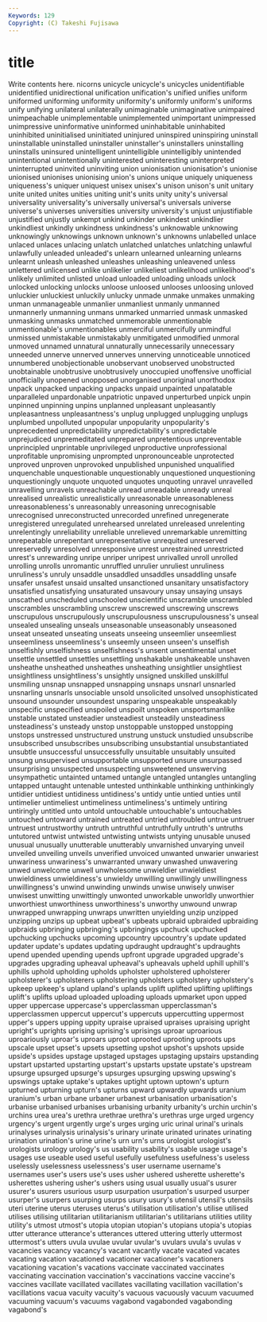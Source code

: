```yaml
---
Keywords: 129 
Copyright: (C) Takeshi Fujisawa
---
```


# title

Write contents here.
nicorns unicycle unicycle's unicycles unidentifiable unidentified
unidirectional unification unification's unified unifies uniform uniformed uniforming uniformity uniformity's
uniformly uniform's uniforms unify unifying unilateral unilaterally unimaginable unimaginative unimpaired
unimpeachable unimplementable unimplemented unimportant unimpressed unimpressive uninformative uninformed uninhabitable uninhabited
uninhibited uninitialised uninitiated uninjured uninspired uninspiring uninstall uninstallable uninstalled uninstaller
uninstaller's uninstallers uninstalling uninstalls uninsured unintelligent unintelligible unintelligibly unintended unintentional
unintentionally uninterested uninteresting uninterpreted uninterrupted uninvited uninviting union unionisation unionisation's
unionise unionised unionises unionising union's unions unique uniquely uniqueness uniqueness's
uniquer uniquest unisex unisex's unison unison's unit unitary unite united
unites unities uniting unit's units unity unity's universal universality universality's
universally universal's universals universe universe's universes universities university university's unjust
unjustifiable unjustified unjustly unkempt unkind unkinder unkindest unkindlier unkindliest unkindly
unkindness unkindness's unknowable unknowing unknowingly unknowings unknown unknown's unknowns unlabelled
unlace unlaced unlaces unlacing unlatch unlatched unlatches unlatching unlawful unlawfully
unleaded unleaded's unlearn unlearned unlearning unlearns unlearnt unleash unleashed unleashes
unleashing unleavened unless unlettered unlicensed unlike unlikelier unlikeliest unlikelihood unlikelihood's
unlikely unlimited unlisted unload unloaded unloading unloads unlock unlocked unlocking
unlocks unloose unloosed unlooses unloosing unloved unluckier unluckiest unluckily unlucky
unmade unmake unmakes unmaking unman unmanageable unmanlier unmanliest unmanly unmanned
unmannerly unmanning unmans unmarked unmarried unmask unmasked unmasking unmasks unmatched
unmemorable unmentionable unmentionable's unmentionables unmerciful unmercifully unmindful unmissed unmistakable unmistakably
unmitigated unmodified unmoral unmoved unnamed unnatural unnaturally unnecessarily unnecessary unneeded
unnerve unnerved unnerves unnerving unnoticeable unnoticed unnumbered unobjectionable unobservant unobserved
unobstructed unobtainable unobtrusive unobtrusively unoccupied unoffensive unofficial unofficially unopened unopposed
unorganised unoriginal unorthodox unpack unpacked unpacking unpacks unpaid unpainted unpalatable
unparalleled unpardonable unpatriotic unpaved unperturbed unpick unpin unpinned unpinning unpins
unplanned unpleasant unpleasantly unpleasantness unpleasantness's unplug unplugged unplugging unplugs unplumbed
unpolluted unpopular unpopularity unpopularity's unprecedented unpredictability unpredictability's unpredictable unprejudiced unpremeditated
unprepared unpretentious unpreventable unprincipled unprintable unprivileged unproductive unprofessional unprofitable unpromising
unprompted unpronounceable unprotected unproved unproven unprovoked unpublished unpunished unqualified unquenchable
unquestionable unquestionably unquestioned unquestioning unquestioningly unquote unquoted unquotes unquoting unravel
unravelled unravelling unravels unreachable unread unreadable unready unreal unrealised unrealistic
unrealistically unreasonable unreasonableness unreasonableness's unreasonably unreasoning unrecognisable unrecognised unreconstructed unrecorded
unrefined unregenerate unregistered unregulated unrehearsed unrelated unreleased unrelenting unrelentingly unreliability
unreliable unrelieved unremarkable unremitting unrepeatable unrepentant unrepresentative unrequited unreserved unreservedly
unresolved unresponsive unrest unrestrained unrestricted unrest's unrewarding unripe unriper unripest
unrivalled unroll unrolled unrolling unrolls unromantic unruffled unrulier unruliest unruliness
unruliness's unruly unsaddle unsaddled unsaddles unsaddling unsafe unsafer unsafest unsaid
unsalted unsanctioned unsanitary unsatisfactory unsatisfied unsatisfying unsaturated unsavoury unsay unsaying
unsays unscathed unscheduled unschooled unscientific unscramble unscrambled unscrambles unscrambling unscrew
unscrewed unscrewing unscrews unscrupulous unscrupulously unscrupulousness unscrupulousness's unseal unsealed unsealing
unseals unseasonable unseasonably unseasoned unseat unseated unseating unseats unseeing unseemlier
unseemliest unseemliness unseemliness's unseemly unseen unseen's unselfish unselfishly unselfishness unselfishness's
unsent unsentimental unset unsettle unsettled unsettles unsettling unshakable unshakeable unshaven
unsheathe unsheathed unsheathes unsheathing unsightlier unsightliest unsightliness unsightliness's unsightly unsigned
unskilled unskillful unsmiling unsnap unsnapped unsnapping unsnaps unsnarl unsnarled unsnarling
unsnarls unsociable unsold unsolicited unsolved unsophisticated unsound unsounder unsoundest unsparing
unspeakable unspeakably unspecific unspecified unspoiled unspoilt unspoken unsportsmanlike unstable unstated
unsteadier unsteadiest unsteadily unsteadiness unsteadiness's unsteady unstop unstoppable unstopped unstopping
unstops unstressed unstructured unstrung unstuck unstudied unsubscribe unsubscribed unsubscribes unsubscribing
unsubstantial unsubstantiated unsubtle unsuccessful unsuccessfully unsuitable unsuitably unsuited unsung unsupervised
unsupportable unsupported unsure unsurpassed unsurprising unsuspected unsuspecting unsweetened unswerving unsympathetic
untainted untamed untangle untangled untangles untangling untapped untaught untenable untested
unthinkable unthinking unthinkingly untidier untidiest untidiness untidiness's untidy untie untied
unties until untimelier untimeliest untimeliness untimeliness's untimely untiring untiringly untitled
unto untold untouchable untouchable's untouchables untouched untoward untrained untreated untried
untroubled untrue untruer untruest untrustworthy untruth untruthful untruthfully untruth's untruths
untutored untwist untwisted untwisting untwists untying unusable unused unusual unusually
unutterable unutterably unvarnished unvarying unveil unveiled unveiling unveils unverified unvoiced
unwanted unwarier unwariest unwariness unwariness's unwarranted unwary unwashed unwavering unwed
unwelcome unwell unwholesome unwieldier unwieldiest unwieldiness unwieldiness's unwieldy unwilling unwillingly
unwillingness unwillingness's unwind unwinding unwinds unwise unwisely unwiser unwisest unwitting
unwittingly unwonted unworkable unworldly unworthier unworthiest unworthiness unworthiness's unworthy unwound
unwrap unwrapped unwrapping unwraps unwritten unyielding unzip unzipped unzipping unzips
up upbeat upbeat's upbeats upbraid upbraided upbraiding upbraids upbringing upbringing's
upbringings upchuck upchucked upchucking upchucks upcoming upcountry upcountry's update updated
updater update's updates updating updraught updraught's updraughts upend upended upending
upends upfront upgrade upgraded upgrade's upgrades upgrading upheaval upheaval's upheavals
upheld uphill uphill's uphills uphold upholding upholds upholster upholstered upholsterer
upholsterer's upholsterers upholstering upholsters upholstery upholstery's upkeep upkeep's upland upland's
uplands uplift uplifted uplifting upliftings uplift's uplifts upload uploaded uploading
uploads upmarket upon upped upper uppercase uppercase's upperclassman upperclassman's upperclassmen
uppercut uppercut's uppercuts uppercutting uppermost upper's uppers upping uppity upraise
upraised upraises upraising upright upright's uprights uprising uprising's uprisings uproar
uproarious uproariously uproar's uproars uproot uprooted uprooting uproots ups upscale
upset upset's upsets upsetting upshot upshot's upshots upside upside's upsides
upstage upstaged upstages upstaging upstairs upstanding upstart upstarted upstarting upstart's
upstarts upstate upstate's upstream upsurge upsurged upsurge's upsurges upsurging upswing
upswing's upswings uptake uptake's uptakes uptight uptown uptown's upturn upturned
upturning upturn's upturns upward upwardly upwards uranium uranium's urban urbane
urbaner urbanest urbanisation urbanisation's urbanise urbanised urbanises urbanising urbanity urbanity's
urchin urchin's urchins urea urea's urethra urethrae urethra's urethras urge
urged urgency urgency's urgent urgently urge's urges urging uric urinal
urinal's urinals urinalyses urinalysis urinalysis's urinary urinate urinated urinates urinating
urination urination's urine urine's urn urn's urns urologist urologist's urologists
urology urology's us usability usability's usable usage usage's usages use
useable used useful usefully usefulness usefulness's useless uselessly uselessness uselessness's
user username username's usernames user's users use's uses usher ushered
usherette usherette's usherettes ushering usher's ushers using usual usually usual's
usurer usurer's usurers usurious usurp usurpation usurpation's usurped usurper usurper's
usurpers usurping usurps usury usury's utensil utensil's utensils uteri uterine
uterus uteruses uterus's utilisation utilisation's utilise utilised utilises utilising utilitarian
utilitarianism utilitarian's utilitarians utilities utility utility's utmost utmost's utopia utopian
utopian's utopians utopia's utopias utter utterance utterance's utterances uttered uttering
utterly uttermost uttermost's utters uvula uvulae uvular uvular's uvulars uvula's
uvulas v vacancies vacancy vacancy's vacant vacantly vacate vacated vacates
vacating vacation vacationed vacationer vacationer's vacationers vacationing vacation's vacations vaccinate
vaccinated vaccinates vaccinating vaccination vaccination's vaccinations vaccine vaccine's vaccines vacillate
vacillated vacillates vacillating vacillation vacillation's vacillations vacua vacuity vacuity's vacuous
vacuously vacuum vacuumed vacuuming vacuum's vacuums vagabond vagabonded vagabonding vagabond's
